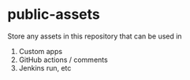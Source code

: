 # public-assets
Store any assets in this repository that can be used in
1. Custom apps
2. GitHub actions / comments
3. Jenkins run, etc
